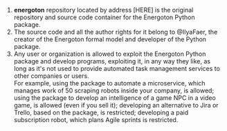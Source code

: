 1. **energoton** repository located by address [HERE] is the original repository and source code container for the Energoton Python package.
2. The source code and all the author rights for it belong to @IlyaFaer, the creator of the Energoton formal model and developer of the Python package.
3. Any user or organization is allowed to exploit the Energoton Python package and develop programs, exploiting it, in any way they like, as long as it's not used to provide automated task management services to other companies or users.  
For example, using the package to automate a microservice, which manages work of 50 scraping robots inside your company, is allowed; using the package to develop an intelligence of a game NPC in a video game, is allowed (even if you sell it); developing an alternative to Jira or Trello, based on the package, is restricted; developing a paid subscription robot, which plans Agile sprints is restricted.